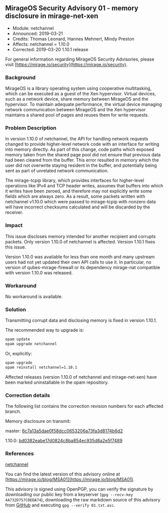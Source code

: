 ## MirageOS Security Advisory 01 - memory disclosure in mirage-net-xen

- Module:       netchannel
- Announced:    2019-03-21
- Credits:      Thomas Leonard, Hannes Mehnert, Mindy Preston
- Affects:      netchannel = 1.10.0
- Corrected:    2019-03-20 1.10.1 release

For general information regarding MirageOS Security Advisories,
please visit [https://mirage.io/security](https://mirage.io/security).

### Background

MirageOS is a library operating system using cooperative multitasking, which can
be executed as a guest of the Xen hypervisor.  Virtual devices, such as a
network device, share memory between MirageOS and the hypervisor.  To maintain 
adequate performance, the virtual device managing network communication between 
MirageOS and the Xen hypervisor maintains a shared pool of pages and reuses 
them for write requests.

### Problem Description

In version 1.10.0 of netchannel, the API for handling network requests 
changed to provide higher-level network code with an interface for writing into 
memory directly.  As part of this change, code paths which exposed memory taken 
from the shared page pool did not ensure that previous data had been cleared 
from the buffer.  This error resulted in memory which the user did not 
overwrite staying resident in the buffer, and potentially being sent as part of 
unrelated network communication.

The mirage-tcpip library, which provides interfaces for higher-level operations 
like IPv4 and TCP header writes, assumes that buffers into which it writes have 
been zeroed, and therefore may not explicitly write some fields which are always 
zero.  As a result, some packets written with netchannel v1.10.0 which were 
passed to mirage-tcpip with nonzero data will have incorrect checksums 
calculated and will be discarded by the receiver.

### Impact

This issue discloses memory intended for another recipient and corrupts packets.
Only version 1.10.0 of netchannel is affected.  Version 1.10.1 fixes this issue.

Version 1.10.0 was available for less than one month and many upstream users
had not yet updated their own API calls to use it.  In particular, no version of
qubes-mirage-firewall or its dependency mirage-nat compatible with version
1.10.0 was released.

### Workaround

No workaround is available.

### Solution

Transmitting corrupt data and disclosing memory is fixed in version 1.10.1.

The recommended way to upgrade is:
```bash
opam update
opam upgrade netchannel
```

Or, explicitly:
```bash
opam upgrade
opam reinstall netchannel=1.10.1
```

Affected releases (version 1.10.0 of netchannel and mirage-net-xen) have been marked uninstallable in the opam repository.

### Correction details

The following list contains the correction revision numbers for each
affected branch.

Memory disclosure on transmit:

master: [6c7a13a5dae0f58dcc0653206a73fa3d8174b6d2](https://github.com/mirage/mirage-net-xen/commit/6c7a13a5dae0f58dcc0653206a73fa3d8174b6d2)

1.10.0: [bd0382eabe17d0824c8ba854ec935d8a2e5f7489](https://github.com/mirage/mirage-net-xen/commit/bd0382eabe17d0824c8ba854ec935d8a2e5f7489)

### References

[netchannel](https://github.com/mirage/mirage-net-xen)

You can find the latest version of this advisory online at
[https://mirage.io/blog/MSA01](https://mirage.io/blog/MSA01).

This advisory is signed using OpenPGP, you can verify the signature
by downloading our public key from a keyserver (`gpg --recv-key 4A732D757C0EDA74`),
downloading the raw markdown source of this advisory from [GitHub](https://raw.githubusercontent.com/mirage/mirage-www/master/tmpl/advisories/01.txt.asc)
and executing `gpg --verify 01.txt.asc`.
